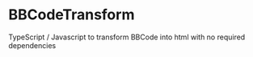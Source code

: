 BBCodeTransform
===============

TypeScript / Javascript to transform BBCode into html with no required dependencies
